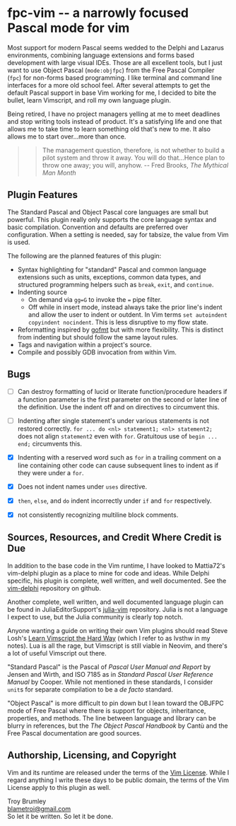 # fpc-vim -- a narrowly focused Pascal mode for vim

Most support for modern Pascal seems wedded to the Delphi and Lazarus environments, combining language extensions and forms based development with large visual IDEs. Those are all excellent tools, but I just want to use Object Pascal (`mode:objfpc`) from the Free Pascal Compiler (`fpc`) for non-forms based programming. I like terminal and command line interfaces for a more old school feel. After several attempts to get the default Pascal support in base Vim working for me, I decided to bite the bullet, learn Vimscript, and roll my own language plugin.

Being retired, I have no project managers yelling at me to meet deadlines and stop writing tools instead of product. It's a satisfying life and one that allows me to take time to learn something old that's new to me. It also allows me to start over...more than once.

>> The management question, therefore, is not whether to build a pilot system and throw it away. You will do that...Hence plan to throw one away; you will, anyhow. -- Fred Brooks, _The Mythical Man Month_


## Plugin Features

The Standard Pascal and Object Pascal core languages are small but powerful. This plugin really only supports the core language syntax and basic compilation. Convention and defaults are preferred over configuration. When a setting is needed, say for tabsize, the value from Vim is used.

The following are the planned features of this plugin:

- Syntax highlighting for "standard" Pascal and common language extensions such as units, exceptions, common data types, and structured programming helpers such as `break`, `exit`, and `continue`.
- Indenting source
  - On demand via `gg=G` to invoke the `=` pipe filter.
  - Off while in insert mode, instead always take the prior line's indent and allow the user to indent or outdent. In Vim terms `set autoindent copyindent nocindent`. This is less disruptive to my flow state.
- Reformatting inspired by [gofmt](https://go.dev/blog/gofmt) but with more flexibility. This is distinct from indenting but should follow the same layout rules.
- Tags and navigation within a project's source.
- Compile and possibly GDB invocation from within Vim.


## Bugs

- [ ] Can destroy formatting of lucid or literate function/procedure headers if a function parameter is the first parameter on the second or later line of the definition. Use the indent off and on directives to circumvent this.
- [ ] Indenting after single statement's under various statements is not restored correctly. `for ... do <nl> statement1; <nl> statement2; ` does not align `statement2` even with `for`. Gratuitous use of `begin ... end;` circumvents this.
- [x] Indenting with a reserved word such as `for` in a trailing comment on a line containing other code can cause subsequent lines to indent as if they were under a `for`.
- [x] Does not indent names under `uses` directive.
- [x] `then`, `else`, and `do` indent incorrectly under `if` and `for` respectively.
- [x] not consistently recognizing  multiline block comments.


## Sources, Resources, and Credit Where Credit is Due

In addition to the base code in the Vim runtime, I have looked to Mattia72's vim-delphi plugin as a place to mine for code and ideas. While Delphi specific, his plugin is complete, well written, and well documented. See the [vim-delphi](https://github.com/mattia72/vim-delphi) repository on github.

Another complete, well written, and well documented language plugin can be found in JuliaEditorSupport's [julia-vim](https://github.com/JuliaEditorSupport/julia-vim) repository. Julia is not a language I expect to use, but the Julia community is clearly top notch.

Anyone wanting a guide on writing their own Vim plugins should read Steve Losh's [Learn Vimscript the Hard Way](https://learnvimscriptthehardway.stevelosh.com/) (which I refer to as lvsthw in my notes). Lua is all the rage, but Vimscript is still viable in Neovim, and there's a lot of useful Vimscript out there. 

"Standard Pascal" is the Pascal of _Pascal User Manual and Report_ by Jensen and Wirth, and ISO 7185 as in _Standard Pascal User Reference Manual_ by Cooper. While not mentioned in these standards, I consider `unit`s for separate compilation to be a _de facto_ standard.

"Object Pascal" is more difficult to pin down but I lean toward the OBJFPC mode of Free Pascal where there is support for objects, inheritance, properties, and methods. The line between language and library can be blurry in references, but the _The Object Pascal Handbook_ by Cantù and the Free Pascal documentation are good sources. 


## Authorship, Licensing, and Copyright

Vim and its runtime are released under the terms of the [Vim License](https://vimdoc.sourceforge.net/htmldoc/uganda.html#license). While I regard anything I write these days to be public domain, the terms of the Vim License apply to this plugin as well.


Troy Brumley  
blametroi@gmail.com  
So let it be written. So let it be done.  

